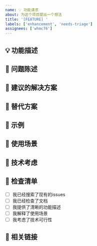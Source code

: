 ```yaml
---
name: 💡 功能请求
about: 为这个项目提出一个想法
title: '[FEATURE] '
labels: ['enhancement', 'needs-triage']
assignees: ['whmc76']
---
```


## 💡 功能描述
<!-- 请简要描述您想要的功能 -->

## 🎯 问题陈述
<!-- 请描述您遇到的问题或限制 -->

## 💭 建议的解决方案
<!-- 请描述您希望如何解决这个问题 -->

## 🔄 替代方案
<!-- 请描述您考虑过的任何替代解决方案或功能 -->

## 📸 示例
<!-- 如果适用，请添加截图或示例以帮助解释您的想法 -->

## 🎨 使用场景
<!-- 请描述这个功能将如何被使用 -->

## 🔧 技术考虑
<!-- 如果有任何技术考虑或限制，请在此说明 -->

## 📝 检查清单
- [ ] 我已经搜索了现有的issues
- [ ] 我已经检查了文档
- [ ] 我提供了清晰的功能描述
- [ ] 我解释了使用场景
- [ ] 我考虑了技术可行性

## 🔗 相关链接
<!-- 如果有相关的讨论、issues或文档，请在此链接 --> 